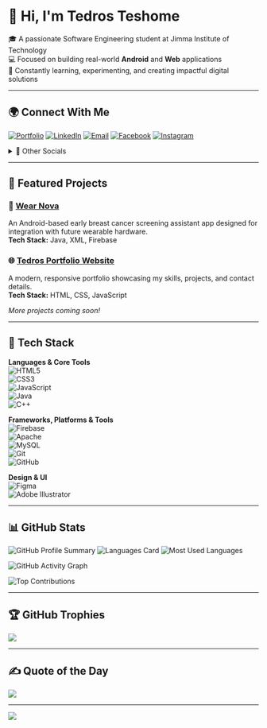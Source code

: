 # 👋 Hi, I'm Tedros Teshome

🎓 A passionate Software Engineering student at Jimma Institute of Technology  
💻 Focused on building real-world **Android** and **Web** applications  
🚀 Constantly learning, experimenting, and creating impactful digital solutions  

---

## 🌍 Connect With Me

[![Portfolio](https://img.shields.io/badge/Portfolio-%23000000.svg?logo=internet-explorer&logoColor=white)](https://tedrosportfolio.netlify.app/)
[![LinkedIn](https://img.shields.io/badge/LinkedIn-%230077B5.svg?logo=linkedin&logoColor=white)](https://linkedin.com/in/SeriousRasCode)
[![Email](https://img.shields.io/badge/Email-D14836?logo=gmail&logoColor=white)](mailto:tedroszion@gmail.com)
[![Facebook](https://img.shields.io/badge/Facebook-%231877F2.svg?logo=Facebook&logoColor=white)](https://facebook.com/SeriousRas)
[![Instagram](https://img.shields.io/badge/Instagram-%23E4405F.svg?logo=Instagram&logoColor=white)](https://instagram.com/SeriousRas)

<details>
  <summary>🔗 Other Socials</summary>

[![TikTok](https://img.shields.io/badge/TikTok-%23000000.svg?logo=TikTok&logoColor=white)](https://tiktok.com/@SeriousRas)  
[![Pinterest](https://img.shields.io/badge/Pinterest-%23E60023.svg?logo=Pinterest&logoColor=white)](https://pinterest.com/SeriousRas)

</details>

---

## 🚀 Featured Projects

### 📱 [Wear Nova](https://github.com/SeriousRasCode/wear-nova)
An Android-based early breast cancer screening assistant app designed for integration with future wearable hardware.  
**Tech Stack:** Java, XML, Firebase

### 🌐 [Tedros Portfolio Website](https://tedrosportfolio.netlify.app/)
A modern, responsive portfolio showcasing my skills, projects, and contact details.  
**Tech Stack:** HTML, CSS, JavaScript

*More projects coming soon!*

---

## 🧰 Tech Stack

**Languages & Core Tools**  
![HTML5](https://img.shields.io/badge/html5-%23E34F26.svg?style=for-the-badge&logo=html5&logoColor=white)  
![CSS3](https://img.shields.io/badge/css3-%231572B6.svg?style=for-the-badge&logo=css3&logoColor=white)  
![JavaScript](https://img.shields.io/badge/javascript-%23323330.svg?style=for-the-badge&logo=javascript&logoColor=%23F7DF1E)  
![Java](https://img.shields.io/badge/java-%23ED8B00.svg?style=for-the-badge&logo=openjdk&logoColor=white)  
![C++](https://img.shields.io/badge/c++-%2300599C.svg?style=for-the-badge&logo=c%2B%2B&logoColor=white)  

**Frameworks, Platforms & Tools**  
![Firebase](https://img.shields.io/badge/firebase-%23039BE5.svg?style=for-the-badge&logo=firebase)  
![Apache](https://img.shields.io/badge/apache-%23D42029.svg?style=for-the-badge&logo=apache&logoColor=white)  
![MySQL](https://img.shields.io/badge/mysql-4479A1.svg?style=for-the-badge&logo=mysql&logoColor=white)  
![Git](https://img.shields.io/badge/git-%23F05033.svg?style=for-the-badge&logo=git&logoColor=white)  
![GitHub](https://img.shields.io/badge/github-%23121011.svg?style=for-the-badge&logo=github&logoColor=white)  

**Design & UI**  
![Figma](https://img.shields.io/badge/figma-%23F24E1E.svg?style=for-the-badge&logo=figma&logoColor=white)  
![Adobe Illustrator](https://img.shields.io/badge/adobe%20illustrator-%23FF9A00.svg?style=for-the-badge&logo=adobe%20illustrator&logoColor=white)

---

## 📊 GitHub Stats

![GitHub Profile Summary](https://github-profile-summary-cards.vercel.app/api/cards/profile-details?username=SeriousRasCode&theme=tokyonight)
![Languages Card](https://github-profile-summary-cards.vercel.app/api/cards/repos-per-language?username=SeriousRasCode&theme=tokyonight)
![Most Used Languages](https://github-profile-summary-cards.vercel.app/api/cards/most-commit-language?username=SeriousRasCode&theme=tokyonight)

![GitHub Activity Graph](https://github-readme-activity-graph.vercel.app/graph?username=SeriousRasCode&bg_color=1f1f1f&color=00e5ff&line=00e5ff&point=ffffff&area=true&hide_border=true)

![Top Contributions](https://github-contributor-stats.vercel.app/api?username=SeriousRasCode&limit=5&theme=dark&combine_all_yearly_contributions=true)

---

## 🏆 GitHub Trophies
![](https://github-profile-trophy.vercel.app/?username=SeriousRasCode&theme=radical&no-frame=false&no-bg=true&margin-w=4)

---

## ✍️ Quote of the Day
![](https://quotes-github-readme.vercel.app/api?type=horizontal&theme=radical)

---

[![](https://visitcount.itsvg.in/api?id=SeriousRasCode&icon=0&color=0)](https://visitcount.itsvg.in)

<!-- Created with ❤️ by Tedros using GPRM ( https://gprm.itsvg.in ) -->

